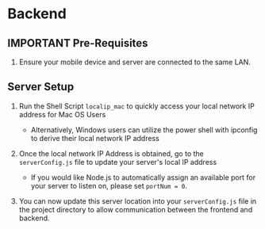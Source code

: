 # Backend

## IMPORTANT Pre-Requisites
1. Ensure your mobile device and server are connected to the same LAN.

## Server Setup
1. Run the Shell Script `localip_mac` to quickly access your local network IP address for Mac OS Users
    - Alternatively, Windows users can utilize the power shell with ipconfig to derive their local network IP address

2. Once the local network IP Address is obtained, go to the `serverConfig.js` file to update your server's local IP address
    - If you would like Node.js to automatically assign an available port for your server to listen on, please set `portNum = 0`.

3. You can now update this server location into your `serverConfig.js` file in the project directory to allow communication between the frontend and backend.